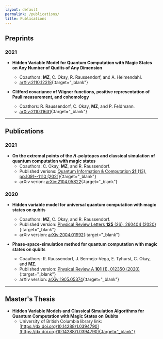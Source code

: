 ```yaml
---
layout: default
permalink: /publications/
title: Publications
---
```

## Preprints

### 2021
- **Hidden Variable Model for Quantum Computation with Magic States on Any Number of Qudits of Any Dimension**
  - Coauthors: **MZ**, C. Okay, R. Raussendorf, and A. Heimendahl.
  - [arXiv:2110.12318](https://arxiv.org/pdf/2110.12318.pdf){:target="_blank"}

- **Clifford covariance of Wigner functions, positive representation of Pauli measurement, and cohomology**
  - Coathors: R. Raussendorf, C. Okay, **MZ**, and P. Feldmann.
  - [arXiv:2110.11631](https://arxiv.org/pdf/2110.11631.pdf){:target="_blank"}

---

## Publications

### 2021
- **On the extremal points of the $\Lambda$-polytopes and classical simulation of quantum computation with magic states**
  - Coauthors: C. Okay, **MZ**, and R. Raussendorf.
  - Published verions: [Quantum Information & Computation **21** (13), pp.1091--1110 (2021)](https://doi.org/10.26421/QIC21.13-14-2){:target="_blank"}
  - arXiv verion: [arXiv:2104.05822](https://arxiv.org/pdf/2104.05822.pdf){:target="_blank"}

### 2020
- **Hidden variable model for universal quantum computation with magic states on qubits**
  - Coauthors: **MZ**, C. Okay, and R. Raussendorf.
  - Published version: [Physical Review Letters **125** (26), 260404 (2020)](https://link.aps.org/doi/10.1103/PhysRevLett.125.260404){:target="_blank"}
  - arXiv version: [arXiv:2004.01992](https://arxiv.org/pdf/2004.01992.pdf){:target="_blank"}

- **Phase-space-simulation method for quantum computation with magic states on qubits**
  - Coauthors: R. Raussendorf, J. Bermejo-Vega, E. Tyhurst, C. Okay, and **MZ**.
  - Published version: [Physical Review A **101** (1), 012350 (2020)](https://link.aps.org/doi/10.1103/PhysRevA.101.012350){:target="_blank"}
  - arXiv version: [arXiv:1905.05374](https://arxiv.org/pdf/1905.05374.pdf){:target="_blank"}

---

## Master's Thesis
- **Hidden Variable Models and Classical Simulation Algorithms for Quantum Computation with Magic States on Qubits**
  - University of British Columbia library link: [https://dx.doi.org/10.14288/1.0394790](https://dx.doi.org/10.14288/1.0394790){:target="_blank"}
